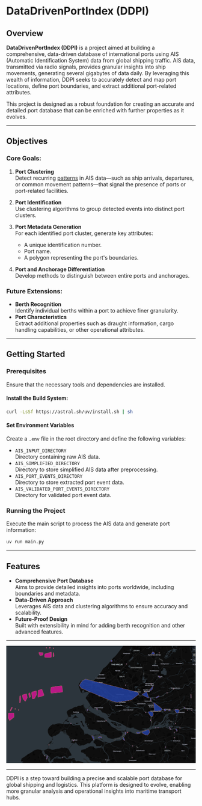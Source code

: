 # DataDrivenPortIndex (DDPI)

## Overview

**DataDrivenPortIndex (DDPI)** is a project aimed at building a comprehensive, data-driven database of international ports using AIS (Automatic Identification System) data from global shipping traffic. AIS data, transmitted via radio signals, provides granular insights into ship movements, generating several gigabytes of data daily. By leveraging this wealth of information, DDPI seeks to accurately detect and map port locations, define port boundaries, and extract additional port-related attributes.

This project is designed as a robust foundation for creating an accurate and detailed port database that can be enriched with further properties as it evolves.

---

## Objectives

### Core Goals:
1. **Port Clustering**  
   Detect recurring [patterns](doc/port_events/) in AIS data—such as ship arrivals, departures, or common movement patterns—that signal the presence of ports or port-related facilities.

2. **Port Identification**  
   Use clustering algorithms to group detected events into distinct port clusters.

3. **Port Metadata Generation**  
   For each identified port cluster, generate key attributes:
   - A unique identification number.
   - Port name.
   - A polygon representing the port's boundaries.

4. **Port and Anchorage Differentiation**  
   Develop methods to distinguish between entire ports and anchorages.

### Future Extensions:
- **Berth Recognition**  
  Identify individual berths within a port to achieve finer granularity.
- **Port Characteristics**  
  Extract additional properties such as draught information, cargo handling capabilities, or other operational attributes.

---

## Getting Started

### Prerequisites
Ensure that the necessary tools and dependencies are installed.

#### Install the Build System:
```bash
curl -LsSf https://astral.sh/uv/install.sh | sh
```

#### Set Environment Variables
Create a `.env` file in the root directory and define the following variables:

- `AIS_INPUT_DIRECTORY`  
  Directory containing raw AIS data.
- `AIS_SIMPLIFIED_DIRECTORY`  
  Directory to store simplified AIS data after preprocessing.
- `AIS_PORT_EVENTS_DIRECTORY`  
  Directory to store extracted port event data.
- `AIS_VALIDATED_PORT_EVENTS_DIRECTORY`  
  Directory for validated port event data.

### Running the Project
Execute the main script to process the AIS data and generate port information:

```bash
uv run main.py
```

---

## Features

- **Comprehensive Port Database**  
  Aims to provide detailed insights into ports worldwide, including boundaries and metadata.
- **Data-Driven Approach**  
  Leverages AIS data and clustering algorithms to ensure accuracy and scalability.
- **Future-Proof Design**  
  Built with extensibility in mind for adding berth recognition and other advanced features.

---

![DDPI](static/images/ddpi.png)

---

DDPI is a step toward building a precise and scalable port database for global shipping and logistics. This platform is designed to evolve, enabling more granular analysis and operational insights into maritime transport hubs.
